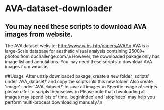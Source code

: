 # AVA-dataset-downloader
## You may need these scripts to download AVA images from website.

The AVA dataset website: http://www.vabs.info/papers/AVA/\n
AVA is a large-Scale database for aesthetic visual analysis containing 25000+ photos from dpchallenge.com.\n
However, the downloaded pakage only has image list and annotations. You may need these scripts to download AVA images from website.

##Usage:
After unzip downloaded pakage, create a new folder 'scripts' under 'AVA_dataset/' and copy the scipts into this new folder. Also create 'image' under 'AVA_dataset/' to save all images.\n
Specific usage of scripts please refer to scripts themselves.\n
Please note that downloading all images may spend lots of time. 'beginIndex' and 'stopIndex' may help you perform multi-process downloading manually.\n
